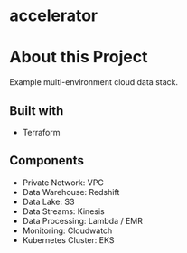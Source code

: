 # accelerator

# About this Project
Example multi-environment cloud data stack.

## Built with
* Terraform

## Components
* Private Network: VPC
* Data Warehouse: Redshift
* Data Lake: S3
* Data Streams: Kinesis
* Data Processing: Lambda / EMR
* Monitoring: Cloudwatch
* Kubernetes Cluster: EKS
